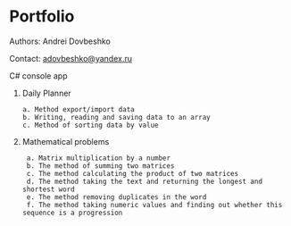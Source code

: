 # Portfolio
Authors: Andrei Dovbeshko

Contact: adovbeshko@yandex.ru

C# console app

1. Daily Planner

       a. Method export/import data  
       b. Writing, reading and saving data to an array  
       с. Method of sorting data by value
  
 2. Mathematical problems

         a. Matrix multiplication by a number 
         b. The method of summing two matrices
         с. The method calculating the product of two matrices
         d. The method taking the text and returning the longest and shortest word
         e. The method removing duplicates in the word
         f. The method taking numeric values and finding out whether this sequence is a progression
